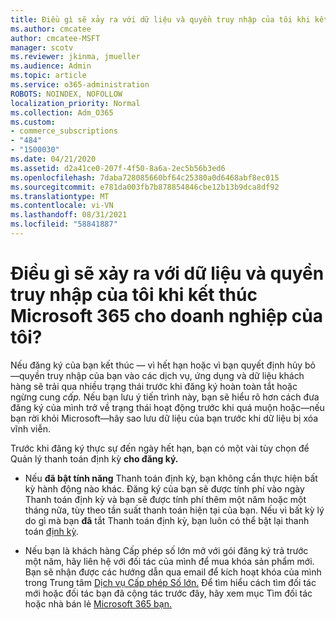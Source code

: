 ```yaml
---
title: Điều gì sẽ xảy ra với dữ liệu và quyền truy nhập của tôi khi kết thúc Microsoft 365 cho doanh nghiệp của tôi?
ms.author: cmcatee
author: cmcatee-MSFT
manager: scotv
ms.reviewer: jkinma, jmueller
ms.audience: Admin
ms.topic: article
ms.service: o365-administration
ROBOTS: NOINDEX, NOFOLLOW
localization_priority: Normal
ms.collection: Adm_O365
ms.custom:
- commerce_subscriptions
- "484"
- "1500030"
ms.date: 04/21/2020
ms.assetid: d2a41ce0-207f-4f50-8a6a-2ec5b56b3ed6
ms.openlocfilehash: 7daba728085660bf64c25380a0d6468abf8ec015
ms.sourcegitcommit: e781da003fb7b878854846cbe12b13b9dca8df92
ms.translationtype: MT
ms.contentlocale: vi-VN
ms.lasthandoff: 08/31/2021
ms.locfileid: "58841887"
---
```

# <a name="what-happens-to-my-data-and-access-when-my-microsoft-365-for-business-subscription-ends"></a>Điều gì sẽ xảy ra với dữ liệu và quyền truy nhập của tôi khi kết thúc Microsoft 365 cho doanh nghiệp của tôi?

Nếu đăng ký của bạn kết thúc — vì hết hạn hoặc vì bạn quyết định hủy bỏ —quyền truy nhập của bạn vào các dịch vụ, ứng dụng và dữ liệu khách hàng sẽ trải qua nhiều trạng thái trước khi đăng ký hoàn toàn tắt hoặc ngừng cung *cấp.* Nếu bạn lưu ý tiến trình này, bạn sẽ hiểu rõ hơn cách đưa đăng ký của mình trở về trạng thái hoạt động trước khi quá muộn hoặc—nếu bạn rời khỏi Microsoft—hãy sao lưu dữ liệu của bạn trước khi dữ liệu bị xóa vĩnh viễn.
  
Trước khi đăng ký thực sự đến ngày hết hạn, bạn có một vài tùy chọn để Quản lý thanh toán định kỳ **cho đăng ký.**
  
- Nếu **đã bật tính năng** Thanh toán định kỳ, bạn không cần thực hiện bất kỳ hành động nào khác. Đăng ký của bạn  sẽ được tính phí vào ngày Thanh toán định kỳ và bạn sẽ được tính phí thêm một năm hoặc một tháng nữa, tùy theo tần suất thanh toán hiện tại của bạn. Nếu vì bất kỳ lý do gì mà bạn **đã** tắt Thanh toán định kỳ, bạn luôn có thể bật lại thanh toán [định kỳ](https://docs.microsoft.com/microsoft-365/commerce/subscriptions/renew-your-subscription#turn-recurring-billing-off-or-on).

- Nếu bạn là khách hàng Cấp phép số lớn mở với gói đăng ký trả trước một năm, hãy liên hệ với đối tác của mình để mua khóa sản phẩm mới. Bạn sẽ nhận được các hướng dẫn qua email để kích hoạt khóa của mình trong Trung tâm [Dịch vụ Cấp phép Số lớn.](https://go.microsoft.com/fwlink/p/?LinkID=282016) Để tìm hiểu cách tìm đối tác mới hoặc đối tác bạn đã cộng tác trước đây, hãy xem mục Tìm đối tác hoặc nhà bán lẻ [Microsoft 365 bạn.](https://docs.microsoft.com/microsoft-365/admin/manage/find-your-partner-or-reseller)